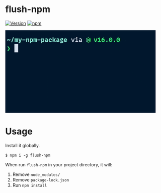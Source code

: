 flush-npm
=====

[![Version](https://img.shields.io/npm/v/flush-npm.svg)](https://npmjs.org/package/flush-npm)
[![npm](https://img.shields.io/npm/dt/flush-npm)](https://npmjs.org/package/flush-npm)

![flush-npm example](/flush-npm.gif?raw=true "flush-npm example")

# Usage
Install it globally.
```sh-session
$ npm i -g flush-npm
```

When run `flush-npm` in your project directory, it will:
1. Remove `node_modules/`
2. Remove `package-lock.json`
3. Run `npm install`
